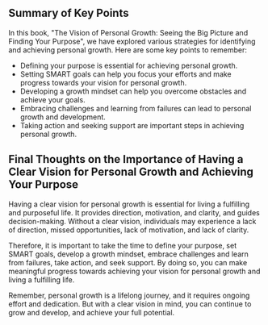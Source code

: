 
Summary of Key Points
---------------------

In this book, "The Vision of Personal Growth: Seeing the Big Picture and Finding Your Purpose", we have explored various strategies for identifying and achieving personal growth. Here are some key points to remember:

* Defining your purpose is essential for achieving personal growth.
* Setting SMART goals can help you focus your efforts and make progress towards your vision for personal growth.
* Developing a growth mindset can help you overcome obstacles and achieve your goals.
* Embracing challenges and learning from failures can lead to personal growth and development.
* Taking action and seeking support are important steps in achieving personal growth.

Final Thoughts on the Importance of Having a Clear Vision for Personal Growth and Achieving Your Purpose
--------------------------------------------------------------------------------------------------------

Having a clear vision for personal growth is essential for living a fulfilling and purposeful life. It provides direction, motivation, and clarity, and guides decision-making. Without a clear vision, individuals may experience a lack of direction, missed opportunities, lack of motivation, and lack of clarity.

Therefore, it is important to take the time to define your purpose, set SMART goals, develop a growth mindset, embrace challenges and learn from failures, take action, and seek support. By doing so, you can make meaningful progress towards achieving your vision for personal growth and living a fulfilling life.

Remember, personal growth is a lifelong journey, and it requires ongoing effort and dedication. But with a clear vision in mind, you can continue to grow and develop, and achieve your full potential.
